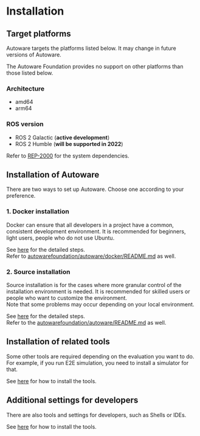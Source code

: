 # Installation

## Target platforms

Autoware targets the platforms listed below. It may change in future versions of Autoware.

The Autoware Foundation provides no support on other platforms than those listed below.

### Architecture

- amd64
- arm64

### ROS version

- ROS 2 Galactic (**active development**)
- ROS 2 Humble (**will be supported in 2022**)

Refer to [REP-2000](https://www.ros.org/reps/rep-2000.html) for the system dependencies.

## Installation of Autoware

There are two ways to set up Autoware. Choose one according to your preference.

### 1. Docker installation

Docker can ensure that all developers in a project have a common, consistent development environment.
It is recommended for beginners, light users, people who do not use Ubuntu.

See [here](https://github.com/autowarefoundation/autoware-documentation/blob/main/docs/installation/autoware/docker-installation.md) for the detailed steps.  
Refer to [autowarefoundation/autoware/docker/README.md](https://github.com/autowarefoundation/autoware/blob/main/docker/README.md) as well.

### 2. Source installation

Source installation is for the cases where more granular control of the installation environment is needed.
It is recommended for skilled users or people who want to customize the environment.  
Note that some problems may occur depending on your local environment.

See [here](https://github.com/autowarefoundation/autoware-documentation/blob/main/docs/installation/autoware/source-installation.md) for the detailed steps.  
Refer to the [autowarefoundation/autoware/README.md](https://github.com/autowarefoundation/autoware/blob/main/README.md) as well.

## Installation of related tools

Some other tools are required depending on the evaluation you want to do.
For example, if you run E2E simulation, you need to install a simulator for that.

See [here](related-tools) for how to install the tools.

## Additional settings for developers

There are also tools and settings for developers, such as Shells or IDEs.

See [here](additional-settings-for-developers) for how to install the tools.
